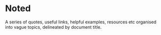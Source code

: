 # Noted

A series of quotes, useful links, helpful examples, resources etc organised into vague topics, delineated by document title.
